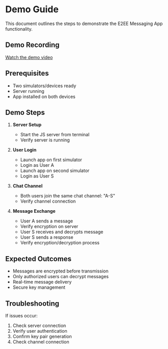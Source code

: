 # Demo Guide

This document outlines the steps to demonstrate the E2EE Messaging App functionality.

## Demo Recording
[Watch the demo video](https://youtu.be/E7nWm1vfdTE)

## Prerequisites

- Two simulators/devices ready
- Server running
- App installed on both devices

## Demo Steps

1. **Server Setup**
   - Start the JS server from terminal
   - Verify server is running

2. **User Login**
   - Launch app on first simulator
   - Login as User A
   - Launch app on second simulator
   - Login as User S

3. **Chat Channel**
   - Both users join the same chat channel: "A-S"
   - Verify channel connection

4. **Message Exchange**
   - User A sends a message
   - Verify encryption on server
   - User S receives and decrypts message
   - User S sends a response
   - Verify encryption/decryption process

## Expected Outcomes

- Messages are encrypted before transmission
- Only authorized users can decrypt messages
- Real-time message delivery
- Secure key management

## Troubleshooting

If issues occur:
1. Check server connection
2. Verify user authentication
3. Confirm key pair generation
4. Check channel connection 